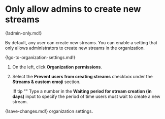 # Only allow admins to create new streams

{!admin-only.md!}

By default, any user can create new streams. You can enable a setting that
only allows administrators to create new streams in the organization.

{!go-to-organization-settings.md!}

1. On the left, click **Organization permissions**.

2. Select the **Prevent users from creating streams** checkbox under the
**Streams & custom emoji** section.

    !!! tip ""
        Type a number in the **Waiting period for stream creation (in days)**
        input to specify the period of time users must wait to create a new
        stream.

{!save-changes.md!} organization settings.
